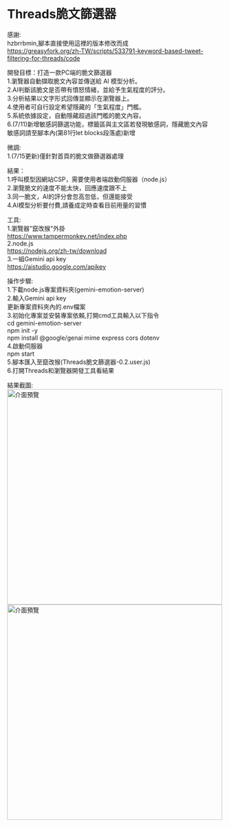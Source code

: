 # Threads脆文篩選器
感謝:  
hzbrrbmin,腳本直接使用這裡的版本修改而成  
https://greasyfork.org/zh-TW/scripts/533791-keyword-based-tweet-filtering-for-threads/code

開發目標：打造一款PC端的脆文篩選器  
1.瀏覽器自動擷取脆文內容並傳送給 AI 模型分析。  
2.AI判斷該脆文是否帶有憤怒情緒，並給予生氣程度的評分。  
3.分析結果以文字形式回傳並顯示在瀏覽器上。  
4.使用者可自行設定希望隱藏的「生氣程度」門檻。  
5.系統依據設定，自動隱藏超過該門檻的脆文內容。  
6.(7/11)新增敏感詞篩選功能，標籤區與主文區若發現敏感詞，隱藏脆文內容  
敏感詞請至腳本內(第81行let blocks段落處)新增  
  
微調:  
1.(7/15更新)僅針對首頁的脆文做篩選器處理  
  
結果：  
1.呼叫模型因網站CSP，需要使用者端啟動伺服器（node.js）  
2.瀏覽脆文的速度不能太快，回應速度跟不上  
3.同一脆文，AI的評分會忽高忽低，但還能接受  
4.AI模型分析要付費,請養成定時查看目前用量的習慣  

工具:  
1.瀏覽器"竄改猴"外掛  
https://www.tampermonkey.net/index.php  
2.node.js  
https://nodejs.org/zh-tw/download  
3.一組Gemini api key  
https://aistudio.google.com/apikey  

操作步驟:  
1.下載node.js專案資料夾(gemini-emotion-server)  
2.輸入Gemini api key  
更新專案資料夾內的.env檔案  
3.初始化專案並安裝專案依賴,打開cmd工具輸入以下指令  
cd gemini-emotion-server  
npm init -y  
npm install @google/genai mime express cors dotenv  
4.啟動伺服器  
npm start  
5.腳本匯入至竄改猴(Threads脆文篩選器-0.2.user.js)  
6.打開Threads和瀏覽器開發工具看結果  

結果截圖:    
<img src="screenshot/screenshot 2025-07-04 013656.png" alt="介面預覽" width="500"/>
<img src="screenshot/screenshot 2025-07-04 013806.png" alt="介面預覽" width="500"/>
